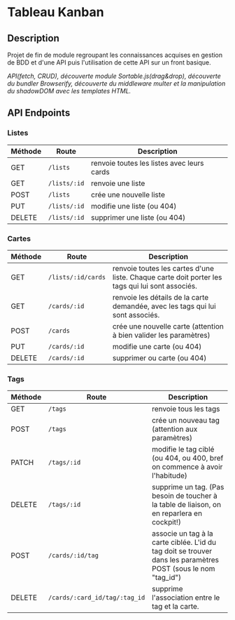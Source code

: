 # Tableau Kanban 

## Description

Projet de fin de module regroupant les connaissances acquises en gestion de BDD et d'une API puis l'utilisation de cette API sur un front basique. 

*API(fetch, CRUD), découverte module Sortable.js(drag&drop), découverte du bundler Browserify, découverte du middleware multer et la manipulation du shadowDOM avec les templates HTML.*

## API Endpoints

### Listes

|Méthode|Route|Description|
|---|---|---|
|GET|`/lists`|renvoie toutes les listes avec leurs cards|
|GET|`/lists/:id`|renvoie une liste|
|POST|`/lists`|crée une nouvelle liste|
|PUT|`/lists/:id`|modifie une liste (ou 404)|
|DELETE|`/lists/:id`|supprimer une liste (ou 404)|

### Cartes
|Méthode|Route|Description|
|---|---|---|
|GET|`/lists/:id/cards`|renvoie toutes les cartes d'une liste. Chaque carte doit porter les tags qui lui sont associés.|
|GET|`/cards/:id`|renvoie les détails de la carte demandée, avec les tags qui lui sont associés.|
|POST|`/cards`|crée une nouvelle carte (attention à bien valider les paramètres)|
|PUT|`/cards/:id`|modifie une carte (ou 404)|
|DELETE|`/cards/:id`|supprimer ou carte (ou 404)|


### Tags
|Méthode|Route|Description|
|---|---|---|
|GET|`/tags`|renvoie tous les tags||
|POST|`/tags`|crée un nouveau tag (attention aux paramètres)||
|PATCH|`/tags/:id`|modifie le tag ciblé (ou 404, ou 400, bref on commence à avoir l'habitude)||
|DELETE|`/tags/:id`|supprime un tag. (Pas besoin de toucher à la table de liaison, on en reparlera en cockpit!)||
|POST|`/cards/:id/tag`|associe un tag à la carte ciblée. L'id du tag doit se trouver dans les paramètres POST (sous le nom "tag_id")||
|DELETE|`/cards/:card_id/tag/:tag_id`|supprime l'association entre le tag et la carte.||